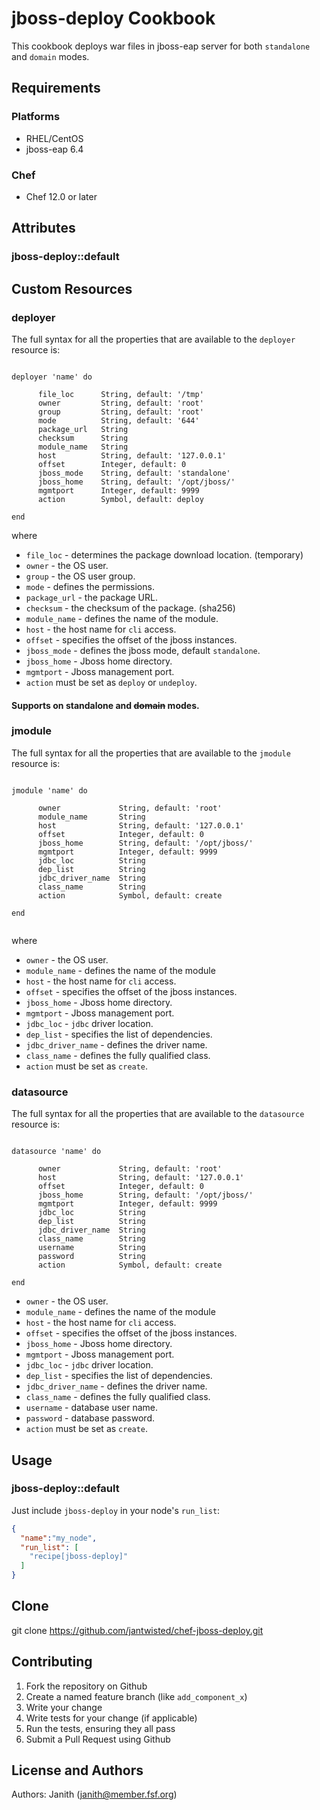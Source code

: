 # jboss-deploy Cookbook

This cookbook deploys war files in jboss-eap server for both `standalone` and `domain` modes. 

## Requirements

### Platforms

- RHEL/CentOS
- jboss-eap 6.4

### Chef

- Chef 12.0 or later


## Attributes


### jboss-deploy::default

## Custom Resources

### deployer

The full syntax for all the properties that are available to the `deployer` resource is:

```

deployer 'name' do
    
      file_loc		String, default: '/tmp'
      owner		    String, default: 'root'
      group		    String, default: 'root'
      mode		    String, default: '644'
      package_url	String
      checksum		String
      module_name	String
      host		    String, default: '127.0.0.1'
      offset		Integer, default: 0
      jboss_mode	String, default: 'standalone'
      jboss_home	String, default: '/opt/jboss/'
      mgmtport		Integer, default: 9999
      action		Symbol, default: deploy
      
end

```
where

* `file_loc` - determines the package download location. (temporary)
* `owner` - the OS user.
* `group` - the OS user group.
* `mode` - defines the permissions.
* `package_url` - the package URL.
* `checksum` - the checksum of the package. (sha256)
* `module_name` - defines the name of the module.
* `host` - the host name for `cli` access.
* `offset` - specifies the offset of the jboss instances.
* `jboss_mode` -  defines the jboss mode, default `standalone`.
* `jboss_home` - Jboss home directory.
* `mgmtport` - Jboss management port.
* `action` must be set as `deploy` or `undeploy`.

#### Supports on standalone and ~~domain~~ modes. 

### jmodule

The full syntax for all the properties that are available to the `jmodule` resource is:

```

jmodule 'name' do
    
      owner		        String, default: 'root'
      module_name	    String
      host		        String, default: '127.0.0.1'
      offset		    Integer, default: 0
      jboss_home	    String, default: '/opt/jboss/'
      mgmtport		    Integer, default: 9999
      jdbc_loc		    String
      dep_list		    String
      jdbc_driver_name	String
      class_name	    String
      action		    Symbol, default: create
      
end


```
where

* `owner` - the OS user.
* `module_name` - defines the name of the module
* `host` - the host name for `cli` access.
* `offset` - specifies the offset of the jboss instances.
* `jboss_home` - Jboss home directory.
* `mgmtport` - Jboss management port.
* `jdbc_loc` - `jdbc` driver location.
* `dep_list` - specifies the list of dependencies.
* `jdbc_driver_name` - defines the driver name.
* `class_name` - defines the fully qualified class.
* `action` must be set as `create`.

### datasource

The full syntax for all the properties that are available to the `datasource` resource is:

```

datasource 'name' do

      owner		        String, default: 'root'
      host		        String, default: '127.0.0.1'
      offset		    Integer, default: 0
      jboss_home	    String, default: '/opt/jboss/'
      mgmtport		    Integer, default: 9999
      jdbc_loc		    String
      dep_list		    String
      jdbc_driver_name	String
      class_name	    String
      username		    String
      password		    String
      action		    Symbol, default: create
      
end

```

* `owner` - the OS user.
* `module_name` - defines the name of the module
* `host` - the host name for `cli` access.
* `offset` - specifies the offset of the jboss instances.
* `jboss_home` - Jboss home directory.
* `mgmtport` - Jboss management port.
* `jdbc_loc` - `jdbc` driver location.
* `dep_list` - specifies the list of dependencies.
* `jdbc_driver_name` - defines the driver name.
* `class_name` - defines the fully qualified class.
* `username` - database user name.
* `password` - database password.
* `action` must be set as `create`.


## Usage

### jboss-deploy::default

Just include `jboss-deploy` in your node's `run_list`:

```json
{
  "name":"my_node",
  "run_list": [
    "recipe[jboss-deploy]"
  ]
}
```

## Clone

git clone https://github.com/jantwisted/chef-jboss-deploy.git

## Contributing

1. Fork the repository on Github
2. Create a named feature branch (like `add_component_x`)
3. Write your change
4. Write tests for your change (if applicable)
5. Run the tests, ensuring they all pass
6. Submit a Pull Request using Github

## License and Authors

Authors: Janith (janith@member.fsf.org)


